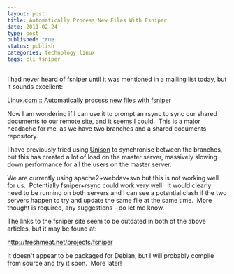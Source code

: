 ```yaml
--- 
layout: post 
title: Automatically Process New Files With Fsniper
date: 2011-02-24
type: post 
published: true 
status: publish
categories: technology linux
tags: cli fsniper
---
```


I had never heard of fsniper until it was mentioned in a mailing list
today, but it sounds excellent:

[Linux.com :: Automatically process new files with fsniper](http://www.linux.com/archive/feature/150200)

Now I am wondering if I can use it to prompt an rsync to sync our shared
documents to our remote site, and [it seems I could](http://bio-geeks.com/?p=662 "Bio-Geeks").  This is a major
headache for me, as we have two branches and a shared documents
repository.

I have previously tried using [Unison](http://www.cis.upenn.edu/~bcpierce/unison/ "Unison File Syncrhonizer")
to synchronise between the branches, but this has created a lot of load
on the master server, massively slowing down performance for all the
users on the master server.

We are currently using apache2+webdav+svn but this is not working well
for us.  Potentially fsniper+rsync could work very well.  It would
clearly need to be running on both servers and I can see a potential
clash if the two servers happen to try and update the same file at the
same time.  More thought is required, any suggestions - do let me know.

The links to the fsniper site seem to be outdated in both of the above
articles, but it may be found at:

<http://freshmeat.net/projects/fsniper>

It doesn't appear to be packaged for Debian, but I will probably compile
from source and try it soon.  More later!

